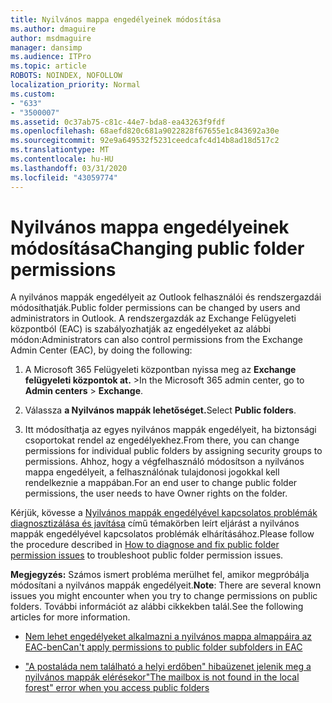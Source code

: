 ```yaml
---
title: Nyilvános mappa engedélyeinek módosítása
ms.author: dmaguire
author: msdmaguire
manager: dansimp
ms.audience: ITPro
ms.topic: article
ROBOTS: NOINDEX, NOFOLLOW
localization_priority: Normal
ms.custom:
- "633"
- "3500007"
ms.assetid: 0c37ab75-c81c-44e7-bda8-ea43263f9fdf
ms.openlocfilehash: 68aefd820c681a9022828f67655e1c843692a30e
ms.sourcegitcommit: 92e9a649532f5231ceedcafc4d14b8ad18d517c2
ms.translationtype: MT
ms.contentlocale: hu-HU
ms.lasthandoff: 03/31/2020
ms.locfileid: "43059774"
---
```

# <a name="changing-public-folder-permissions"></a><span data-ttu-id="0c21f-102">Nyilvános mappa engedélyeinek módosítása</span><span class="sxs-lookup"><span data-stu-id="0c21f-102">Changing public folder permissions</span></span>

<span data-ttu-id="0c21f-103">A nyilvános mappák engedélyeit az Outlook felhasználói és rendszergazdái módosíthatják.</span><span class="sxs-lookup"><span data-stu-id="0c21f-103">Public folder permissions can be changed by users and administrators in Outlook.</span></span> <span data-ttu-id="0c21f-104">A rendszergazdák az Exchange Felügyeleti központból (EAC) is szabályozhatják az engedélyeket az alábbi módon:</span><span class="sxs-lookup"><span data-stu-id="0c21f-104">Administrators can also control permissions from the Exchange Admin Center (EAC), by doing the following:</span></span>
  
1. <span data-ttu-id="0c21f-105">A Microsoft 365 Felügyeleti központban nyissa meg az **Exchange** **felügyeleti központok at.** \></span><span class="sxs-lookup"><span data-stu-id="0c21f-105">In the Microsoft 365 admin center, go to **Admin centers** \> **Exchange**.</span></span>

2. <span data-ttu-id="0c21f-106">Válassza **a Nyilvános mappák lehetőséget.**</span><span class="sxs-lookup"><span data-stu-id="0c21f-106">Select **Public folders**.</span></span>

3. <span data-ttu-id="0c21f-107">Itt módosíthatja az egyes nyilvános mappák engedélyeit, ha biztonsági csoportokat rendel az engedélyekhez.</span><span class="sxs-lookup"><span data-stu-id="0c21f-107">From there, you can change permissions for individual public folders by assigning security groups to permissions.</span></span> <span data-ttu-id="0c21f-108">Ahhoz, hogy a végfelhasználó módosítson a nyilvános mappa engedélyeit, a felhasználónak tulajdonosi jogokkal kell rendelkeznie a mappában.</span><span class="sxs-lookup"><span data-stu-id="0c21f-108">For an end user to change public folder permissions, the user needs to have Owner rights on the folder.</span></span>

<span data-ttu-id="0c21f-109">Kérjük, kövesse a [Nyilvános mappák engedélyével kapcsolatos problémák diagnosztizálása és javítása](https://docs.microsoft.com/exchange/troubleshoot/public-folders/public-folder-permission-issues) című témakörben leírt eljárást a nyilvános mappák engedélyével kapcsolatos problémák elhárításához.</span><span class="sxs-lookup"><span data-stu-id="0c21f-109">Please follow the procedure described in [How to diagnose and fix public folder permission issues](https://docs.microsoft.com/exchange/troubleshoot/public-folders/public-folder-permission-issues) to troubleshoot public folder permission issues.</span></span>

<span data-ttu-id="0c21f-110">**Megjegyzés:** Számos ismert probléma merülhet fel, amikor megpróbálja módosítani a nyilvános mappák engedélyeit.</span><span class="sxs-lookup"><span data-stu-id="0c21f-110">**Note**: There are several known issues you might encounter when you try to change permissions on public folders.</span></span> <span data-ttu-id="0c21f-111">További információt az alábbi cikkekben talál.</span><span class="sxs-lookup"><span data-stu-id="0c21f-111">See the following articles for more information.</span></span>

- [<span data-ttu-id="0c21f-112">Nem lehet engedélyeket alkalmazni a nyilvános mappa almappáira az EAC-ben</span><span class="sxs-lookup"><span data-stu-id="0c21f-112">Can't apply permissions to public folder subfolders in EAC</span></span>](https://docs.microsoft.com/exchange/troubleshoot/public-folders/can%E2%80%99t-apply-permissions-public-folder-subfolders)

- [<span data-ttu-id="0c21f-113">"A postaláda nem található a helyi erdőben" hibaüzenet jelenik meg a nyilvános mappák elérésekor</span><span class="sxs-lookup"><span data-stu-id="0c21f-113">"The mailbox is not found in the local forest" error when you access public folders</span></span>](https://docs.microsoft.com/exchange/troubleshoot/public-folders/mailbox-not-found-local-forest-public-folder)
